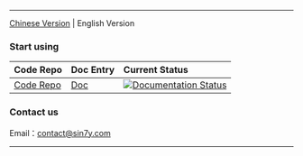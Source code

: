 *******************************
[Chinese Version](./README.md) | English Version


### Start using

|Code Repo|Doc Entry|Current Status|
|:----|:-----|:-----|
|[Code Repo](https://github.com/Sin7Y/ola-lang.git)|[Doc](https://o-lang-specs.readthedocs.io/en/latest/)|[![Documentation Status](https://readthedocs.org/projects/code-blocks/badge/?version=latest)](https://readthedocs.org/projects/olang-specs-en/)|


### Contact us
Email：<contact@sin7y.com>
*******************************
